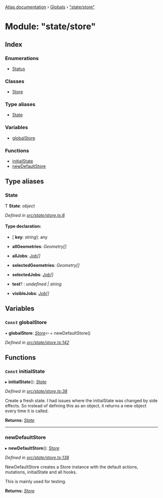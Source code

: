 [Atlas documentation](../README.md) › [Globals](../globals.md) › ["state/store"](_state_store_.md)

# Module: "state/store"

## Index

### Enumerations

* [Status](../enums/_state_store_.status.md)

### Classes

* [Store](../classes/_state_store_.store.md)

### Type aliases

* [State](_state_store_.md#state)

### Variables

* [globalStore](_state_store_.md#const-globalstore)

### Functions

* [initialState](_state_store_.md#const-initialstate)
* [newDefaultStore](_state_store_.md#newdefaultstore)

## Type aliases

###  State

Ƭ **State**: *object*

*Defined in [src/state/store.ts:8](https://github.com/chronark/atlas/blob/a1ab160/src/state/store.ts#L8)*

#### Type declaration:

* \[ **key**: *string*\]: any

* **allGeometries**: *Geometry[]*

* **allJobs**: *[Job](../interfaces/_types_customtypes_.job.md)[]*

* **selectedGeometries**: *Geometry[]*

* **selectedJobs**: *[Job](../interfaces/_types_customtypes_.job.md)[]*

* **test**? : *undefined | string*

* **visibleJobs**: *[Job](../interfaces/_types_customtypes_.job.md)[]*

## Variables

### `Const` globalStore

• **globalStore**: *[Store](../classes/_state_store_.store.md)‹›* = newDefaultStore()

*Defined in [src/state/store.ts:142](https://github.com/chronark/atlas/blob/a1ab160/src/state/store.ts#L142)*

## Functions

### `Const` initialState

▸ **initialState**(): *[State](_state_store_.md#state)*

*Defined in [src/state/store.ts:38](https://github.com/chronark/atlas/blob/a1ab160/src/state/store.ts#L38)*

Create a fresh state.
I had issues where the initialState was changed by side effects. So instead of defining this as an object, it returns a new object every time it is called.

**Returns:** *[State](_state_store_.md#state)*

___

###  newDefaultStore

▸ **newDefaultStore**(): *[Store](../classes/_state_store_.store.md)*

*Defined in [src/state/store.ts:138](https://github.com/chronark/atlas/blob/a1ab160/src/state/store.ts#L138)*

NewDefaultStore creates a Store instance with the default actions, mutations, initialState and all hooks.

This is mainly used for testing.

**Returns:** *[Store](../classes/_state_store_.store.md)*
